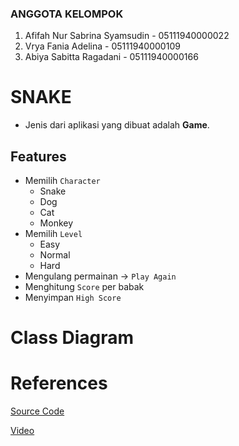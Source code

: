 ### ANGGOTA KELOMPOK
1. Afifah Nur Sabrina Syamsudin - 05111940000022
2. Vrya Fania Adelina - 05111940000109
3. Abiya Sabitta Ragadani - 05111940000166

# SNAKE
- Jenis dari aplikasi yang dibuat adalah **Game**.

## Features
- Memilih `Character`
  - Snake
  - Dog
  - Cat
  - Monkey
- Memilih `Level`
  - Easy
  - Normal
  - Hard
- Mengulang permainan -> `Play Again`
- Menghitung `Score` per babak
- Menyimpan `High Score`

# Class Diagram

# References
[Source Code](http://zetcode.com/javagames/snake/)

[Video](https://www.youtube.com/watch?v=bI6e6qjJ8JQ)

